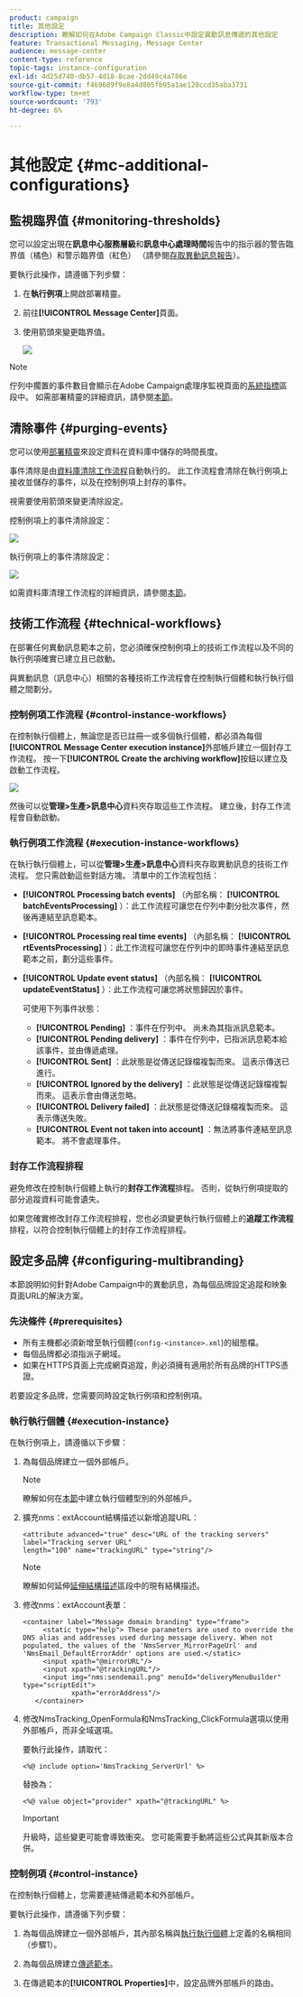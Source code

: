 ```yaml
---
product: campaign
title: 其他設定
description: 瞭解如何在Adobe Campaign Classic中設定異動訊息傳遞的其他設定
feature: Transactional Messaging, Message Center
audience: message-center
content-type: reference
topic-tags: instance-configuration
exl-id: 4d25d740-db57-4d18-8cae-2dd49c4a786e
source-git-commit: f469689f9e8a4d805fb95a1ae120ccd35aba3731
workflow-type: tm+mt
source-wordcount: '793'
ht-degree: 6%

---
```


# 其他設定 {#mc-additional-configurations}



## 監視臨界值 {#monitoring-thresholds}

您可以設定出現在&#x200B;**訊息中心服務層級**&#x200B;和&#x200B;**訊息中心處理時間**&#x200B;報告中的指示器的警告臨界值（橘色）和警示臨界值（紅色） （請參閱[存取異動訊息報告](../../message-center/using/about-transactional-messaging-reports.md)）。

要執行此操作，請遵循下列步驟：

1. 在&#x200B;**執行例項**&#x200B;上開啟部署精靈。

1. 前往&#x200B;**[!UICONTROL Message Center]**&#x200B;頁面。

1. 使用箭頭來變更臨界值。

   ![](assets/messagecenter_monitor_events_001.png)

>[!NOTE]
>
>佇列中擱置的事件數目會顯示在Adobe Campaign處理序監視頁面的[系統指標](../../production/using/monitoring-processes.md#system-indicators)區段中。 如需部署精靈的詳細資訊，請參閱[本節](../../installation/using/deploying-an-instance.md#deployment-assistant)。

## 清除事件 {#purging-events}

您可以使用[部署精靈](../../production/using/database-cleanup-workflow.md#deployment-assistant)來設定資料在資料庫中儲存的時間長度。

事件清除是由[資料庫清除工作流程](../../production/using/database-cleanup-workflow.md)自動執行的。 此工作流程會清除在執行例項上接收並儲存的事件，以及在控制例項上封存的事件。

視需要使用箭頭來變更清除設定。

控制例項上的事件清除設定：

![](assets/messagecenter_delete_events_001.png)

執行例項上的事件清除設定：

![](assets/messagecenter_delete_events_002.png)

如需資料庫清理工作流程的詳細資訊，請參閱[本節](../../production/using/database-cleanup-workflow.md)。


## 技術工作流程 {#technical-workflows}

在部署任何異動訊息範本之前，您必須確保控制例項上的技術工作流程以及不同的執行例項確實已建立且已啟動。

與異動訊息（訊息中心）相關的各種技術工作流程會在控制執行個體和執行執行個體之間劃分。

### 控制例項工作流程 {#control-instance-workflows}

在控制執行個體上，無論您是否已註冊一或多個執行個體，都必須為每個&#x200B;**[!UICONTROL Message Center execution instance]**&#x200B;外部帳戶建立一個封存工作流程。 按一下&#x200B;**[!UICONTROL Create the archiving workflow]**&#x200B;按鈕以建立及啟動工作流程。

![](assets/messagecenter_archiving_002.png)

然後可以從&#x200B;**管理>生產>訊息中心**&#x200B;資料夾存取這些工作流程。 建立後，封存工作流程會自動啟動。

<!--**Minimal architecture**

Once the control and execution modules are installed on the same instance, you must create the archiving workflow using the deployment wizard. Click the **[!UICONTROL Create the archiving workflow]** button to create and start the workflow.

![](assets/messagecenter_archiving_001.png)-->

### 執行例項工作流程 {#execution-instance-workflows}

在執行執行個體上，可以從&#x200B;**管理>生產>訊息中心**&#x200B;資料夾存取異動訊息的技術工作流程。 您只需啟動這些對話方塊。 清單中的工作流程包括：

* **[!UICONTROL Processing batch events]** （內部名稱： **[!UICONTROL batchEventsProcessing]** ）：此工作流程可讓您在佇列中劃分批次事件，然後再連結至訊息範本。
* **[!UICONTROL Processing real time events]** （內部名稱： **[!UICONTROL rtEventsProcessing]** ）：此工作流程可讓您在佇列中的即時事件連結至訊息範本之前，劃分這些事件。
* **[!UICONTROL Update event status]** （內部名稱： **[!UICONTROL updateEventStatus]** ）：此工作流程可讓您將狀態歸因於事件。

  可使用下列事件狀態：

   * **[!UICONTROL Pending]** ：事件在佇列中。 尚未為其指派訊息範本。
   * **[!UICONTROL Pending delivery]** ：事件在佇列中，已指派訊息範本給該事件，並由傳遞處理。
   * **[!UICONTROL Sent]** ：此狀態是從傳送記錄檔複製而來。 這表示傳送已進行。
   * **[!UICONTROL Ignored by the delivery]** ：此狀態是從傳送記錄檔複製而來。 這表示會由傳送忽略。
   * **[!UICONTROL Delivery failed]** ：此狀態是從傳送記錄檔複製而來。 這表示傳送失敗。
   * **[!UICONTROL Event not taken into account]** ：無法將事件連結至訊息範本。 將不會處理事件。

### 封存工作流程排程

避免修改在控制執行個體上執行的&#x200B;**封存工作流程**&#x200B;排程。 否則，從執行例項提取的部分追蹤資料可能會遺失。

如果您確實修改封存工作流程排程，您也必須變更執行執行個體上的&#x200B;**追蹤工作流程**&#x200B;排程，以符合控制執行個體上的封存工作流程排程。

## 設定多品牌 {#configuring-multibranding}

本節說明如何針對Adobe Campaign中的異動訊息，為每個品牌設定追蹤和映象頁面URL的解決方案。

### 先決條件 {#prerequisites}

* 所有主機都必須新增至執行個體(`config-<instance>.xml`)的組態檔。
* 每個品牌都必須指派子網域。
* 如果在HTTPS頁面上完成網頁追蹤，則必須擁有適用於所有品牌的HTTPS憑證。

若要設定多品牌，您需要同時設定執行例項和控制例項。

### 執行執行個體 {#execution-instance}

在執行例項上，請遵循以下步驟：

1. 為每個品牌建立一個外部帳戶。

   >[!NOTE]
   >
   >瞭解如何在[本節](../../message-center/using/configuring-instances.md#control-instance)中建立執行個體型別的外部帳戶。

1. 擴充nms：extAccount結構描述以新增追蹤URL：

   ```
   <attribute advanced="true" desc="URL of the tracking servers" label="Tracking server URL"
   length="100" name="trackingURL" type="string"/>
   ```

   >[!NOTE]
   >
   >瞭解如何延伸[延伸結構描述](../../configuration/using/extending-a-schema.md)區段中的現有結構描述。

1. 修改nms：extAccount表單：

   ```
   <container label="Message domain branding" type="frame">
        <static type="help"> These parameters are used to override the DNS alias and addresses used during message delivery. When not populated, the values of the 'NmsServer_MirrorPageUrl' and 'NmsEmail_DefaultErrorAddr' options are used.</static>
        <input xpath="@mirrorURL"/>
        <input xpath="@trackingURL"/>
        <input img="nms:sendemail.png" menuId="deliveryMenuBuilder" type="scriptEdit">
               xpath="errorAddress"/>
      </container>
   ```

1. 修改NmsTracking_OpenFormula和NmsTracking_ClickFormula選項以使用外部帳戶，而非全域選項。

   要執行此操作，請取代：

   ```
   <%@ include option='NmsTracking_ServerUrl' %>
   ```

   替換為：

   ```
   <%@ value object="provider" xpath="@trackingURL" %>
   ```

   >[!IMPORTANT]
   >
   >升級時，這些變更可能會導致衝突。 您可能需要手動將這些公式與其新版本合併。

### 控制例項 {#control-instance}

在控制執行個體上，您需要連結傳遞範本和外部帳戶。

要執行此操作，請遵循下列步驟：

1. 為每個品牌建立一個外部帳戶，其內部名稱與[執行執行個體](#execution-instance)上定義的名稱相同（步驟1）。

1. 為每個品牌建立[傳遞範本](../../delivery/using/about-templates.md)。

1. 在傳遞範本的&#x200B;**[!UICONTROL Properties]**&#x200B;中，設定品牌外部帳戶的路由。
